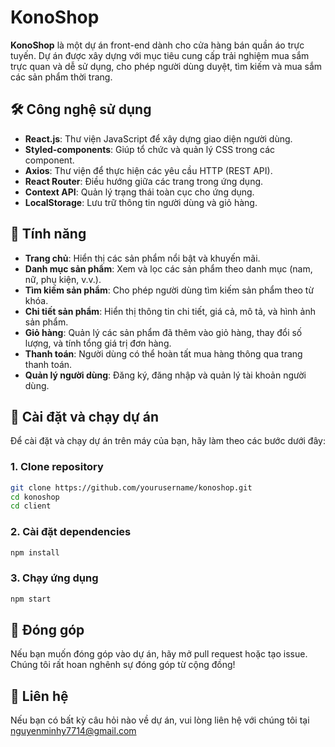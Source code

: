 # KonoShop

**KonoShop** là một dự án front-end dành cho cửa hàng bán quần áo trực tuyến. Dự án được xây dựng với mục tiêu cung cấp trải nghiệm mua sắm trực quan và dễ sử dụng, cho phép người dùng duyệt, tìm kiếm và mua sắm các sản phẩm thời trang.

## 🛠️ Công nghệ sử dụng

- **React.js**: Thư viện JavaScript để xây dựng giao diện người dùng.
- **Styled-components**: Giúp tổ chức và quản lý CSS trong các component.
- **Axios**: Thư viện để thực hiện các yêu cầu HTTP (REST API).
- **React Router**: Điều hướng giữa các trang trong ứng dụng.
- **Context API**: Quản lý trạng thái toàn cục cho ứng dụng.
- **LocalStorage**: Lưu trữ thông tin người dùng và giỏ hàng.

## 🌟 Tính năng

- **Trang chủ**: Hiển thị các sản phẩm nổi bật và khuyến mãi.
- **Danh mục sản phẩm**: Xem và lọc các sản phẩm theo danh mục (nam, nữ, phụ kiện, v.v.).
- **Tìm kiếm sản phẩm**: Cho phép người dùng tìm kiếm sản phẩm theo từ khóa.
- **Chi tiết sản phẩm**: Hiển thị thông tin chi tiết, giá cả, mô tả, và hình ảnh sản phẩm.
- **Giỏ hàng**: Quản lý các sản phẩm đã thêm vào giỏ hàng, thay đổi số lượng, và tính tổng giá trị đơn hàng.
- **Thanh toán**: Người dùng có thể hoàn tất mua hàng thông qua trang thanh toán.
- **Quản lý người dùng**: Đăng ký, đăng nhập và quản lý tài khoản người dùng.

## 🚀 Cài đặt và chạy dự án

Để cài đặt và chạy dự án trên máy của bạn, hãy làm theo các bước dưới đây:

### 1. Clone repository

```bash
git clone https://github.com/yourusername/konoshop.git
cd konoshop
cd client
```

### 2. Cài đặt dependencies
```bash
npm install
```

### 3. Chạy ứng dụng
```bash
npm start
```

## 🤝 Đóng góp

Nếu bạn muốn đóng góp vào dự án, hãy mở pull request hoặc tạo issue. Chúng tôi rất hoan nghênh sự đóng góp từ cộng đồng!


## 📧 Liên hệ

Nếu bạn có bất kỳ câu hỏi nào về dự án, vui lòng liên hệ với chúng tôi tại nguyenminhy7714@gmail.com
